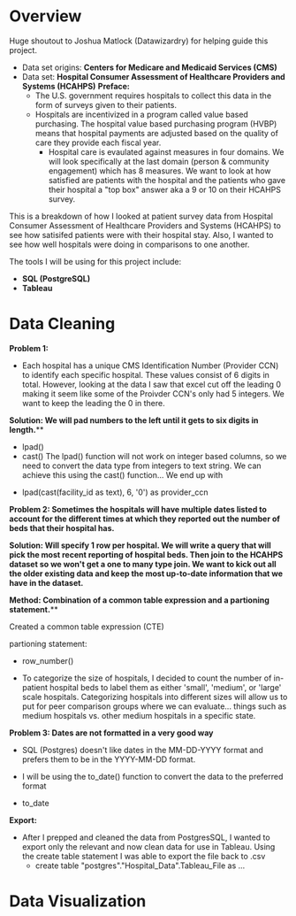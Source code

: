 # Overview
Huge shoutout to Joshua Matlock (Datawizardry) for helping guide this project.

* Data set origins: **Centers for Medicare and Medicaid Services (CMS)**
* Data set: **Hospital Consumer Assessment of Healthcare Providers and Systems (HCAHPS)**
**Preface:**
  * The U.S. government requires hospitals to collect this data in the form of surveys given to their patients.
  * Hospitals are incentivized in a program called value based purchasing. The hospital value based purchasing program (HVBP) means that hospital payments are adjusted based on the quality of care they provide each fiscal year.
    * Hospital care is evaulated against measures in four domains. We will look specifically at the last domain (person & community engagement) which has 8 measures. We want to look at how satisfied are patients with the hospital and the patients who gave their hospital a "top box" answer aka a 9 or 10 on their HCAHPS survey.
   
This is a breakdown of how I looked at patient survey data from Hospital Consumer Assessment of Healthcare Providers and Systems (HCAHPS) to see how satisifed patients were with their hospital stay. Also, I wanted to see how well hospitals were doing in comparisons to one another.

The tools I will be using for this project include:
* **SQL (PostgreSQL)**
* **Tableau**

# Data Cleaning
**Problem 1:**
* Each hospital has a unique CMS Identification Number (Provider CCN) to identify each specific hospital. These values consist of 6 digits in total. However, looking at the data I saw that excel cut off the leading 0 making it seem like some of the Proivder CCN's only had 5 integers. We want to keep the leading the 0 in there.

**Solution: We will pad numbers to the left until it gets to six digits in length.****
   * lpad()
   * cast()
The lpad() function will not work on integer based columns, so we need to convert the data type from integers to text string.
We can achieve this using the cast() function...
We end up with
- lpad(cast(facility_id as text), 6, '0') as provider_ccn

**Problem 2: Sometimes the hospitals will have multiple dates listed to account for the different times at which they reported out the number of beds that their hospital has.**

**Solution: Will specify 1 row per hospital. We will write a query that will pick the most recent reporting of hospital beds. Then join to the HCAHPS dataset so we won't get a one to many type join. We want to kick out all the older existing data and keep the most up-to-date information that we have in the dataset.**

**Method: Combination of a common table expression and a partioning statement.****

 Created a common table expression (CTE)

 partioning statement:

 * row_number()

* To categorize the size of hospitals, I decided to count the number of in-patient hospital beds to label them as either 'small', 'medium', or 'large' scale hospitals. Categorizing hospitals into different sizes will allow us to put for peer comparison groups where we can evaluate... things such as medium hospitals vs. other medium hospitals in a specific state.


**Problem 3: Dates are not formatted in a very good way**
* SQL (Postgres) doesn't like dates in the MM-DD-YYYY format and prefers them to be in the YYYY-MM-DD format.
 
* I will be using the to_date() function to convert the data to the preferred format

* to_date

**Export:**
* After I prepped and cleaned the data from PostgresSQL, I wanted to export only the relevant and now clean data for use in Tableau. Using the create table statement I was able to export the file back to .csv
  * create table "postgres"."Hospital_Data".Tableau_File as
  ...


# Data Visualization
